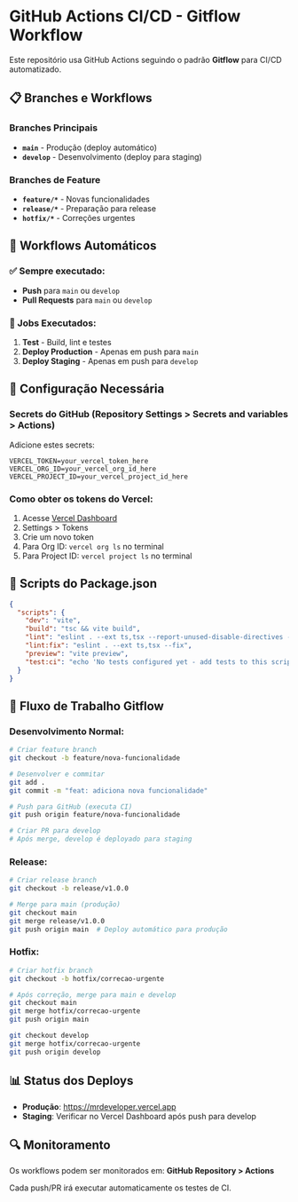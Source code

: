 # GitHub Actions CI/CD - Gitflow Workflow

Este repositório usa GitHub Actions seguindo o padrão **Gitflow** para CI/CD automatizado.

## 📋 Branches e Workflows

### Branches Principais
- **`main`** - Produção (deploy automático)
- **`develop`** - Desenvolvimento (deploy para staging)

### Branches de Feature
- **`feature/*`** - Novas funcionalidades
- **`release/*`** - Preparação para release
- **`hotfix/*`** - Correções urgentes

## 🚀 Workflows Automáticos

### ✅ Sempre executado:
- **Push** para `main` ou `develop`
- **Pull Requests** para `main` ou `develop`

### 🔄 Jobs Executados:
1. **Test** - Build, lint e testes
2. **Deploy Production** - Apenas em push para `main`
3. **Deploy Staging** - Apenas em push para `develop`

## 🔧 Configuração Necessária

### Secrets do GitHub (Repository Settings > Secrets and variables > Actions)

Adicione estes secrets:

```
VERCEL_TOKEN=your_vercel_token_here
VERCEL_ORG_ID=your_vercel_org_id_here
VERCEL_PROJECT_ID=your_vercel_project_id_here
```

### Como obter os tokens do Vercel:

1. Acesse [Vercel Dashboard](https://vercel.com/dashboard)
2. Settings > Tokens
3. Crie um novo token
4. Para Org ID: `vercel org ls` no terminal
5. Para Project ID: `vercel project ls` no terminal

## 📝 Scripts do Package.json

```json
{
  "scripts": {
    "dev": "vite",
    "build": "tsc && vite build",
    "lint": "eslint . --ext ts,tsx --report-unused-disable-directives --max-warnings 0",
    "lint:fix": "eslint . --ext ts,tsx --fix",
    "preview": "vite preview",
    "test:ci": "echo 'No tests configured yet - add tests to this script'"
  }
}
```

## 🎯 Fluxo de Trabalho Gitflow

### Desenvolvimento Normal:
```bash
# Criar feature branch
git checkout -b feature/nova-funcionalidade

# Desenvolver e commitar
git add .
git commit -m "feat: adiciona nova funcionalidade"

# Push para GitHub (executa CI)
git push origin feature/nova-funcionalidade

# Criar PR para develop
# Após merge, develop é deployado para staging
```

### Release:
```bash
# Criar release branch
git checkout -b release/v1.0.0

# Merge para main (produção)
git checkout main
git merge release/v1.0.0
git push origin main  # Deploy automático para produção
```

### Hotfix:
```bash
# Criar hotfix branch
git checkout -b hotfix/correcao-urgente

# Após correção, merge para main e develop
git checkout main
git merge hotfix/correcao-urgente
git push origin main

git checkout develop
git merge hotfix/correcao-urgente
git push origin develop
```

## 📊 Status dos Deploys

- **Produção**: https://mrdeveloper.vercel.app
- **Staging**: Verificar no Vercel Dashboard após push para develop

## 🔍 Monitoramento

Os workflows podem ser monitorados em:
**GitHub Repository > Actions**

Cada push/PR irá executar automaticamente os testes de CI.